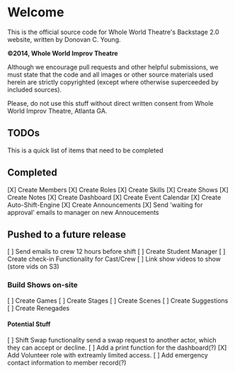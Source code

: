 # Welcome

This is the official source code for Whole World Theatre's Backstage 2.0 website, written by Donovan C. Young.

**&copy;2014, Whole World Improv Theatre**

Although we encourage pull requests and other helpful submissions, we must state that the code and all images or other
source materials used herein are strictly copyrighted (except where otherwise superceeded by included sources).

Please, do not use this stuff without direct written consent from Whole World Improv Theatre, Atlanta GA.

TODOs
-----

This is a quick list of items that need to be completed

Completed
---------

  [X] Create Members
  [X] Create Roles
  [X] Create Skills
  [X] Create Shows
  [X] Create Notes
  [X] Create Dashboard
  [X] Create Event Calendar
  [X] Create Auto-Shift-Engine
  [X] Create Announcements
  [X] Send 'waiting for approval' emails to manager on new Annoucements

Pushed to a future release
--------------------------

 [ ] Send emails to crew 12 hours before shift
 [ ] Create Student Manager
 [ ] Create check-in Functionality for Cast/Crew
 [ ] Link show videos to show (store vids on S3)

### Build Shows on-site
 [ ] Create Games
 [ ] Create Stages
 [ ] Create Scenes
 [ ] Create Suggestions
 [ ] Create Renegades

#### Potential Stuff

 [ ] Shift Swap functionality
     send a swap request to another actor, which they can accept or decline.
 [ ] Add a print function for the dashboard(?)
 [X] Add Volunteer role with extreamly limited access.
 [ ] Add emergency contact information to member record(?)

